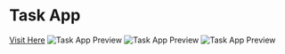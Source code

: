 # Task App 
[Visit Here](https://abhis-task-app.netlify.app/) 
![Task App Preview](https://github.com/AbhishekSalokhe24/To-do-list-web-app/blob/main/preview-images/view%20phone%201.jpg)
![Task App Preview](https://github.com/AbhishekSalokhe24/To-do-list-web-app/blob/main/preview-images/view%20phone.jpg)
![Task App Preview](https://github.com/AbhishekSalokhe24/To-do-list-web-app/blob/main/preview-images/view%20phone.jpg)